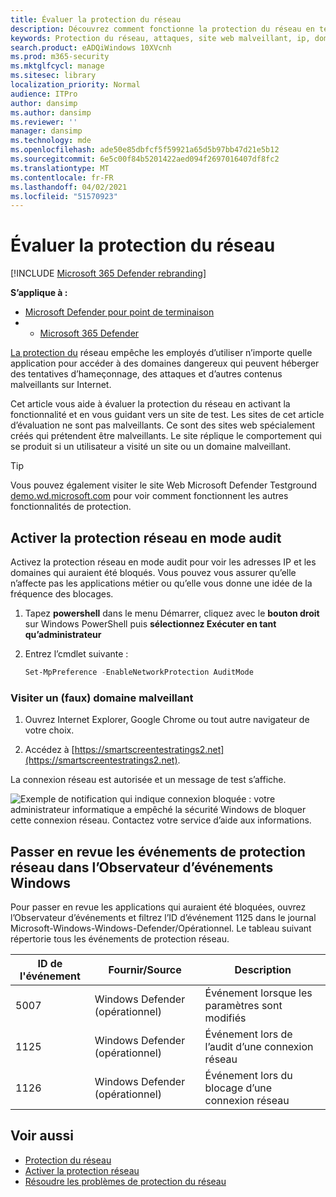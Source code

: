```yaml
---
title: Évaluer la protection du réseau
description: Découvrez comment fonctionne la protection du réseau en testant les scénarios courants contre qui elle est protégée.
keywords: Protection du réseau, attaques, site web malveillant, ip, domaine, domaines, évaluer, tester, démonstration
search.product: eADQiWindows 10XVcnh
ms.prod: m365-security
ms.mktglfcycl: manage
ms.sitesec: library
localization_priority: Normal
audience: ITPro
author: dansimp
ms.author: dansimp
ms.reviewer: ''
manager: dansimp
ms.technology: mde
ms.openlocfilehash: ade50e85dbfcf5f59921a65d5b97bb47d21e5b12
ms.sourcegitcommit: 6e5c00f84b5201422aed094f2697016407df8fc2
ms.translationtype: MT
ms.contentlocale: fr-FR
ms.lasthandoff: 04/02/2021
ms.locfileid: "51570923"
---
```

# <a name="evaluate-network-protection"></a>Évaluer la protection du réseau

[!INCLUDE [Microsoft 365 Defender rebranding](../../includes/microsoft-defender.md)]

**S’applique à :**
- [Microsoft Defender pour point de terminaison](https://go.microsoft.com/fwlink/?linkid=2154037)
- - [Microsoft 365 Defender](https://go.microsoft.com/fwlink/?linkid=2118804)

[La protection du](network-protection.md) réseau empêche les employés d’utiliser n’importe quelle application pour accéder à des domaines dangereux qui peuvent héberger des tentatives d’hameçonnage, des attaques et d’autres contenus malveillants sur Internet.

Cet article vous aide à évaluer la protection du réseau en activant la fonctionnalité et en vous guidant vers un site de test. Les sites de cet article d’évaluation ne sont pas malveillants. Ce sont des sites web spécialement créés qui prétendent être malveillants. Le site réplique le comportement qui se produit si un utilisateur a visité un site ou un domaine malveillant.

> [!TIP]
> Vous pouvez également visiter le site Web Microsoft Defender Testground [demo.wd.microsoft.com](https://demo.wd.microsoft.com?ocid=cx-wddocs-testground) pour voir comment fonctionnent les autres fonctionnalités de protection.

## <a name="enable-network-protection-in-audit-mode"></a>Activer la protection réseau en mode audit

Activez la protection réseau en mode audit pour voir les adresses IP et les domaines qui auraient été bloqués. Vous pouvez vous assurer qu’elle n’affecte pas les applications métier ou qu’elle vous donne une idée de la fréquence des blocages.

1. Tapez **powershell** dans le menu Démarrer, cliquez avec le **bouton droit** sur Windows PowerShell puis **sélectionnez Exécuter en tant qu’administrateur**
2. Entrez l’cmdlet suivante :

    ```PowerShell
    Set-MpPreference -EnableNetworkProtection AuditMode
    ```

### <a name="visit-a-fake-malicious-domain"></a>Visiter un (faux) domaine malveillant

1. Ouvrez Internet Explorer, Google Chrome ou tout autre navigateur de votre choix.

1. Accédez à [https://smartscreentestratings2.net](https://smartscreentestratings2.net).

La connexion réseau est autorisée et un message de test s’affiche.

![Exemple de notification qui indique connexion bloquée : votre administrateur informatique a empêché la sécurité Windows de bloquer cette connexion réseau. Contactez votre service d’aide aux informations.](/microsoft-365/security/defender-endpoint/images/np-notif)

## <a name="review-network-protection-events-in-windows-event-viewer"></a>Passer en revue les événements de protection réseau dans l’Observateur d’événements Windows

Pour passer en revue les applications qui auraient été bloquées, ouvrez l’Observateur d’événements et filtrez l’ID d’événement 1125 dans le journal Microsoft-Windows-Windows-Defender/Opérationnel. Le tableau suivant répertorie tous les événements de protection réseau.

| ID de l'événement | Fournir/Source | Description |
|-|-|-|
|5007 | Windows Defender (opérationnel) | Événement lorsque les paramètres sont modifiés |
|1125 | Windows Defender (opérationnel) | Événement lors de l’audit d’une connexion réseau |
|1126 | Windows Defender (opérationnel) | Événement lors du blocage d’une connexion réseau |

## <a name="see-also"></a>Voir aussi

* [Protection du réseau](network-protection.md)
* [Activer la protection réseau](enable-network-protection.md)
* [Résoudre les problèmes de protection du réseau](troubleshoot-np.md)
